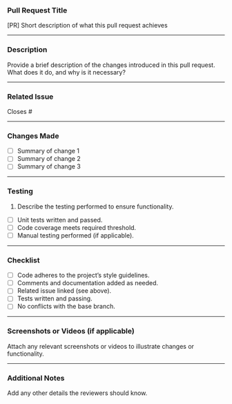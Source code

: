 ### **Pull Request Title**
[PR] Short description of what this pull request achieves

---

### **Description**
Provide a brief description of the changes introduced in this pull request. What does it do, and why is it necessary?

---

### **Related Issue**
Closes #<Issue-ID>

---

### **Changes Made**
- [ ] Summary of change 1
- [ ] Summary of change 2
- [ ] Summary of change 3

---

### **Testing**
1. Describe the testing performed to ensure functionality.
  - [ ] Unit tests written and passed.
  - [ ] Code coverage meets required threshold.
  - [ ] Manual testing performed (if applicable).

---

### **Checklist**
- [ ] Code adheres to the project’s style guidelines.
- [ ] Comments and documentation added as needed.
- [ ] Related issue linked (see above).
- [ ] Tests written and passing.
- [ ] No conflicts with the base branch.

---

### **Screenshots or Videos (if applicable)**
Attach any relevant screenshots or videos to illustrate changes or functionality.

---

### **Additional Notes**
Add any other details the reviewers should know.